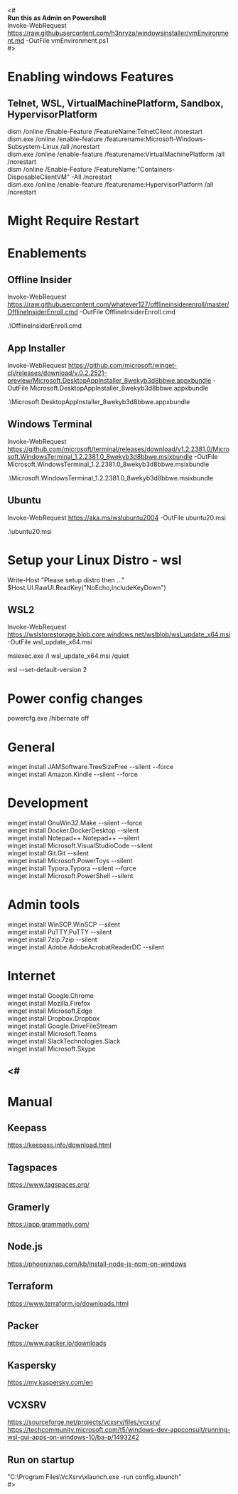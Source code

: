 <#  
__Run this as Admin on Powershell__  
Invoke-WebRequest https://raw.githubusercontent.com/h3nryza/windowsinstaller/vmEnvironment.md -OutFile vmEnvironment.ps1  
#>

# Enabling windows Features
## Telnet, WSL, VirtualMachinePlatform, Sandbox, HypervisorPlatform           
dism /online /Enable-Feature /FeatureName:TelnetClient /norestart          
dism.exe /online /enable-feature /featurename:Microsoft-Windows-Subsystem-Linux /all /norestart      
dism.exe /online /enable-feature /featurename:VirtualMachinePlatform /all /norestart      
dism /online /Enable-Feature /FeatureName:"Containers-DisposableClientVM" -All /norestart      
dism.exe /online /enable-feature /featurename:HypervisorPlatform /all /norestart 

# __Might Require Restart__  

# Enablements
## Offline Insider
Invoke-WebRequest https://raw.githubusercontent.com/whatever127/offlineinsiderenroll/master/OfflineInsiderEnroll.cmd  -OutFile OfflineInsiderEnroll.cmd 

.\OfflineInsiderEnroll.cmd

## App Installer
Invoke-WebRequest https://github.com/microsoft/winget-cli/releases/download/v.0.2.2521-preview/Microsoft.DesktopAppInstaller_8wekyb3d8bbwe.appxbundle  -OutFile Microsoft.DesktopAppInstaller_8wekyb3d8bbwe.appxbundle  

.\Microsoft.DesktopAppInstaller_8wekyb3d8bbwe.appxbundle  

## Windows Terminal
Invoke-WebRequest https://github.com/microsoft/terminal/releases/download/v1.2.2381.0/Microsoft.WindowsTerminal_1.2.2381.0_8wekyb3d8bbwe.msixbundle  -OutFile Microsoft.WindowsTerminal_1.2.2381.0_8wekyb3d8bbwe.msixbundle  

.\Microsoft.WindowsTerminal_1.2.2381.0_8wekyb3d8bbwe.msixbundle  

## Ubuntu
Invoke-WebRequest https://aka.ms/wslubuntu2004  -OutFile ubuntu20.msi  

.\ubuntu20.msi  

# Setup your Linux Distro - wsl
Write-Host "Please setup distro then <ENTER>..."  
$Host.UI.RawUI.ReadKey("NoEcho,IncludeKeyDown")  

## WSL2
Invoke-WebRequest https://wslstorestorage.blob.core.windows.net/wslblob/wsl_update_x64.msi -OutFile wsl_update_x64.msi  

msiexec.exe /I wsl_update_x64.msi /quiet  

wsl --set-default-version 2  

# Power config changes
powercfg.exe /hibernate off   

# General
winget install JAMSoftware.TreeSizeFree --silent --force      
winget install Amazon.Kindle --silent --force        

# Development 
winget install GnuWin32.Make --silent --force      
winget install Docker.DockerDesktop --silent      
winget install Notepad++.Notepad++ --silent      
winget install Microsoft.VisualStudioCode --silent      
winget install Git.Git --silent       
winget install Microsoft.PowerToys --silent       
winget install Typora.Typora --silent --force          
winget install Microsoft.PowerShell --silent     

# Admin tools
winget install WinSCP.WinSCP --silent       
winget install PuTTY.PuTTY --silent      
winget install 7zip.7zip --silent      
winget install Adobe.AdobeAcrobatReaderDC --silent       

# Internet
winget install Google.Chrome      
winget install Mozilla.Firefox     
winget install Microsoft.Edge      
winget install Dropbox.Dropbox  
winget install Google.DriveFileStream       
winget install Microsoft.Teams     
winget install SlackTechnologies.Slack      
winget install Microsoft.Skype     

  
<# 
------------------------ 
# Manual
## Keepass     
https://keepass.info/download.html      
## Tagspaces     
https://www.tagspaces.org/      
## Gramerly     
https://app.grammarly.com/      
## Node.js         
https://phoenixnap.com/kb/install-node-js-npm-on-windows
## Terraform     
https://www.terraform.io/downloads.html      
##  Packer         
https://www.packer.io/downloads      
## Kaspersky    
https://my.kaspersky.com/en
##  VCXSRV          
https://sourceforge.net/projects/vcxsrv/files/vcxsrv/      
https://techcommunity.microsoft.com/t5/windows-dev-appconsult/running-wsl-gui-apps-on-windows-10/ba-p/1493242      
## Run on startup     
"C:\Program Files\VcXsrv\xlaunch.exe -run config.xlaunch"      
#>
